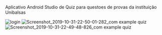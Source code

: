 Aplicativo Android Studio de Quiz para questoes de provas da instituição Unibalsas

![login](https://user-images.githubusercontent.com/30902898/90011921-d2db6000-dc78-11ea-95ef-aa25190c72cd.png)
![Screenshot_2019-10-31-22-50-01-282_com example quiz](https://user-images.githubusercontent.com/30902898/92543913-04692c00-f223-11ea-8202-5116f24ae5f4.png)
![Screenshot_2019-10-31-22-49-48-826_com example quiz](https://user-images.githubusercontent.com/30902898/92543918-07641c80-f223-11ea-9352-5d4ea417279d.png)


